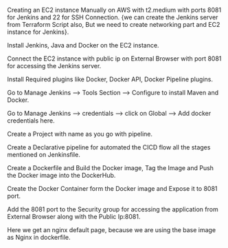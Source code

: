 
Creating an EC2 instance Manually on AWS with t2.medium with ports 8081 for Jenkins and 22 for SSH  Connection. {we can create the Jenkins server from Terraform Script also, But we need to create networking part and EC2 instance for Jenkins}.

Install Jenkins, Java and Docker on the EC2 instance.

Connect the EC2 instance with public ip on External Browser with port 8081 for accessing the Jenkins server.

Install Required plugins like Docker, Docker API, Docker Pipeline plugins.

Go to Manage Jenkins --> Tools Section --> Configure to install Maven and Docker.

Go to Manage Jenkins --> credentials --> click on Global --> Add docker credentials here.

Create a Project with name as you go with pipeline.

Create a Declarative pipeline for automated the CICD flow all the stages mentioned on Jenkinsfile.

Create a Dockerfile and Build the Docker image, Tag the Image and Push the Docker image into the DockerHub.

Create the Docker Container form the Docker image and Expose it to 8081 port.

Add the 8081 port to the Security group for  accessing the application from External Browser along with the Public Ip:8081.

Here we get an nginx default page, because we are using the base image as Nginx in dockerfile.





